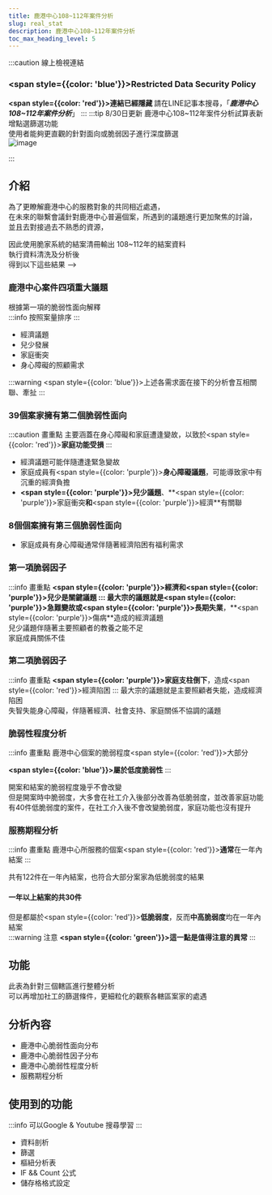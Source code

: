 ```yaml
---
title: 鹿港中心108~112年案件分析
slug: real_stat
description: 鹿港中心108~112年案件分析
toc_max_heading_level: 5
---  
```


:::caution 線上檢視連結
### <span style={{color: 'blue'}}>Restricted Data Security Policy </span>  
**<span style={{color: 'red'}}>連結已經隱藏 </span>**
請在LINE記事本搜尋，「***鹿港中心108~112年案件分析***」
:::
:::tip 8/30日更新
鹿港中心108~112年案件分析試算表新增點選篩選功能  
使用者能夠更直觀的針對面向或脆弱因子進行深度篩選  
![image](https://e.brid.cf/i/2023/08/30/r5uqih.webp)

:::

## 介紹
為了更瞭解鹿港中心的服務對象的共同相近處遇，  
在未來的聯繫會議針對鹿港中心普遍個案，所遇到的議題進行更加聚焦的討論，  
並且去對接過去不熟悉的資源，  

因此使用脆家系統的結案清冊輸出 108~112年的結案資料  
執行資料清洗及分析後  
得到以下這些結果  -->
  
### 鹿港中心案件四項重大議題
根據第一項的脆弱性面向解釋  
:::info 按照案量排序
:::
* 經濟議題
* 兒少發展
* 家庭衝突
* 身心障礙的照顧需求

:::warning <span style={{color: 'blue'}}>上述各需求面在接下的分析會互相關聯、牽扯</span>
:::

### 39個案家擁有第二個脆弱性面向
:::caution 畫重點
主要涵蓋在身心障礙和家庭遭逢變故，以致於<span style={{color: 'red'}}>**家庭功能受損**</span>
:::
* 經濟議題可能伴隨遭逢緊急變故  
* 家庭成員有<span style={{color: 'purple'}}>**身心障礙議題**</span>，可能導致家中有沉重的經濟負擔  
* **<span style={{color: 'purple'}}>兒少議題</span>**、**<span style={{color: 'purple'}}>家庭衝突</span>**和**<span style={{color: 'purple'}}>經濟</span>**有關聯  

### 8個個案擁有第三個脆弱性面向
* 家庭成員有身心障礙通常伴隨著經濟陷困有福利需求  

### 第一項脆弱因子
:::info 畫重點
**<span style={{color: 'purple'}}>經濟</span>**和**<span style={{color: 'purple'}}>兒少</span>**是關鍵議題
:::
最大宗的議題就是**<span style={{color: 'purple'}}>急難變故</span>**或**<span style={{color: 'purple'}}>長期失業</span>**，**<span style={{color: 'purple'}}>傷病</span>**造成的經濟議題  
兒少議題伴隨著主要照顧者的教養之能不足  
家庭成員關係不佳  

### 第二項脆弱因子
:::info 畫重點
**<span style={{color: 'purple'}}>家庭支柱倒下</span>**，造成<span style={{color: 'red'}}>經濟陷困</span>
:::
最大宗的議題就是主要照顧者失能，造成經濟陷困  
失智失能身心障礙，伴隨著經濟、社會支持、家庭關係不協調的議題  

### 脆弱性程度分析
:::info 畫重點 
鹿港中心個案的脆弱程度<span style={{color: 'red'}}>大部分</span>  

**<span style={{color: 'blue'}}>屬於低度脆弱性</span>**
:::

開案和結案的脆弱程度幾乎不會改變  
但是開案時中脆弱度，大多會在社工介入後部分改善為低脆弱度，並改善家庭功能    
有40件低脆弱度的案件，在社工介入後不會改變脆弱度，家庭功能也沒有提升  

### 服務期程分析
:::info 畫重點
鹿港中心所服務的個案<span style={{color: 'red'}}>**通常**</span>在一年內結案 
:::

共有122件在一年內結案，也符合大部分案家為低脆弱度的結果  
  
#### 一年以上結案的共30件  
但是都屬於<span style={{color: 'red'}}>**低脆弱度**</span>，反而**中高脆弱度**均在一年內結案  
:::warning 注意
**<span style={{color: 'green'}}>這一點是值得注意的異常</span>**
:::
## 功能
此表為針對三個轄區進行整體分析  
可以再增加社工的篩選條件，更細粒化的觀察各轄區案家的處遇

## 分析內容

* 鹿港中心脆弱性面向分布
* 鹿港中心脆弱性因子分布
* 鹿港中心脆弱性程度分析
* 服務期程分析

## 使用到的功能
:::info 可以Google & Youtube 搜尋學習
:::

* 資料剖析
* 篩選
* 樞紐分析表
* IF && Count 公式
* 儲存格格式設定